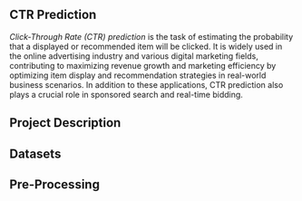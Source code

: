## CTR Prediction
*Click-Through Rate (CTR) prediction* is the task of estimating the probability that a displayed or recommended item will be clicked. It is widely used in the online advertising industry and various digital marketing fields, contributing to maximizing revenue growth and marketing efficiency by optimizing item display and recommendation strategies in real-world business scenarios. In addition to these applications, CTR prediction also plays a crucial role in sponsored search and real-time bidding.

## Project Description

## Datasets

## Pre-Processing
